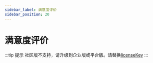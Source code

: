 ```yaml
---
sidebar_label: 满意度评价
sidebar_position: 20
---
```


# 满意度评价

:::tip 提示
社区版不支持，请升级到企业版或平台版。请替换[licenseKey](../development/license.md)
:::
